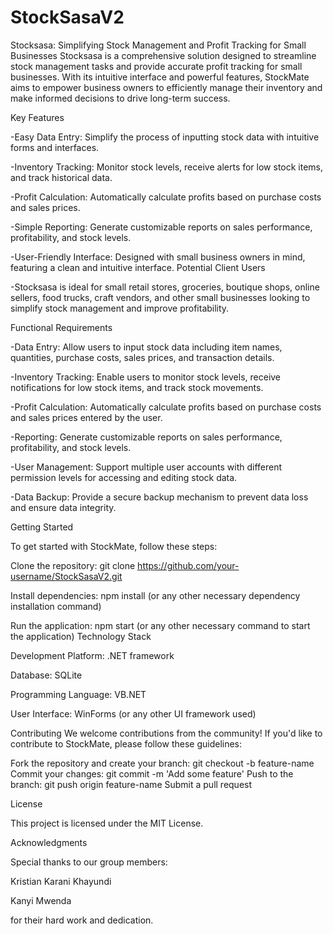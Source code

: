 # StockSasaV2
Stocksasa: Simplifying Stock Management and Profit Tracking for Small Businesses
Stocksasa is a comprehensive solution designed to streamline stock management tasks and provide accurate profit tracking for small businesses. With its intuitive interface and powerful features, StockMate aims to empower business owners to efficiently manage their inventory and make informed decisions to drive long-term success.

Key Features

-Easy Data Entry: Simplify the process of inputting stock data with intuitive forms and interfaces.

-Inventory Tracking: Monitor stock levels, receive alerts for low stock items, and track historical data.

-Profit Calculation: Automatically calculate profits based on purchase costs and sales prices.

-Simple Reporting: Generate customizable reports on sales performance, profitability, and stock levels.

-User-Friendly Interface: Designed with small business owners in mind, featuring a clean and intuitive interface.
Potential Client Users

-Stocksasa is ideal for small retail stores, groceries, boutique shops, online sellers, food trucks, craft vendors, and other small businesses looking to simplify stock management and improve profitability.

Functional Requirements


-Data Entry: Allow users to input stock data including item names, quantities, purchase costs, sales prices, and transaction details.

-Inventory Tracking: Enable users to monitor stock levels, receive notifications for low stock items, and track stock movements.

-Profit Calculation: Automatically calculate profits based on purchase costs and sales prices entered by the user.

-Reporting: Generate customizable reports on sales performance, profitability, and stock levels.

-User Management: Support multiple user accounts with different permission levels for accessing and editing stock data.

-Data Backup: Provide a secure backup mechanism to prevent data loss and ensure data integrity.

Getting Started

To get started with StockMate, follow these steps:

Clone the repository: git clone https://github.com/your-username/StockSasaV2.git

Install dependencies: npm install (or any other necessary dependency installation command)

Run the application: npm start (or any other necessary command to start the application)
Technology Stack

Development Platform: .NET framework

Database: SQLite

Programming Language: VB.NET

User Interface: WinForms (or any other UI framework used)

Contributing
We welcome contributions from the community! If you'd like to contribute to StockMate, please follow these guidelines:

Fork the repository and create your branch: git checkout -b feature-name
Commit your changes: git commit -m 'Add some feature'
Push to the branch: git push origin feature-name
Submit a pull request

License

This project is licensed under the MIT License.

Acknowledgments

Special thanks to our group members:

Kristian Karani Khayundi

Kanyi Mwenda

for their hard work and dedication.


